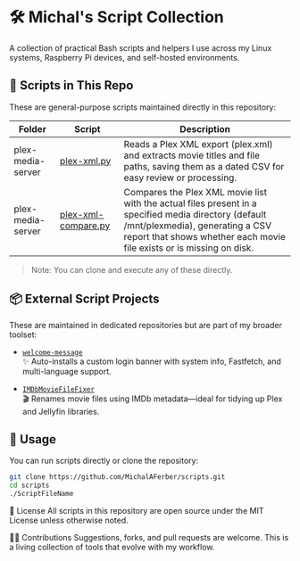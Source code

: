 # 🛠 Michal's Script Collection

A collection of practical Bash scripts and helpers I use across my Linux systems, Raspberry Pi devices, and self-hosted environments.

## 📂 Scripts in This Repo

These are general-purpose scripts maintained directly in this repository:

| Folder              | Script              | Description                                                       |
|---------------------|---------------------|-------------------------------------------------------------------|
| plex-media-server | [plex-xml.py](plex-media-server/plex-xml.py) | Reads a Plex XML export (plex.xml) and extracts movie titles and file paths, saving them as a dated CSV for easy review or processing. |
| plex-media-server | [plex-xml-compare.py](plex-media-server/plex-xml-compare.py) | Compares the Plex XML movie list with the actual files present in a specified media directory (default /mnt/plexmedia), generating a CSV report that shows whether each movie file exists or is missing on disk. |

> Note: You can clone and execute any of these directly.

## 📦 External Script Projects

These are maintained in dedicated repositories but are part of my broader toolset:

- [`welcome-message`](https://github.com/MichalAFerber/welcome-message)  
  ✨ Auto-installs a custom login banner with system info, Fastfetch, and multi-language support.

- [`IMDbMovieFileFixer`](https://github.com/MichalAFerber/IMDbMovieFileFixer)  
  🎬 Renames movie files using IMDb metadata—ideal for tidying up Plex and Jellyfin libraries.

## 🚀 Usage

You can run scripts directly or clone the repository:

```bash
git clone https://github.com/MichalAFerber/scripts.git
cd scripts
./ScriptFileName
```

🧠 License
All scripts in this repository are open source under the MIT License unless otherwise noted.

🙋‍♂️ Contributions
Suggestions, forks, and pull requests are welcome. This is a living collection of tools that evolve with my workflow.

